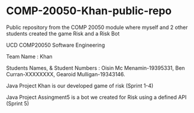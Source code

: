 # COMP-20050-Khan-public-repo
Public repository from the COMP 20050 module where myself and 2 other students created the game Risk and a Risk Bot

UCD COMP20050 Software Engineering

Team Name : Khan

Students Names, & Student Numbers :
Oisin Mc Menamin-19395331, 
Ben Curran-XXXXXXXX,
Gearoid Mulligan-19343146.


Java Project Khan is our developed game of risk (Sprint 1-4)

Java Project Assingment5 is a bot we created for Risk using a defined API (Sprint 5)
